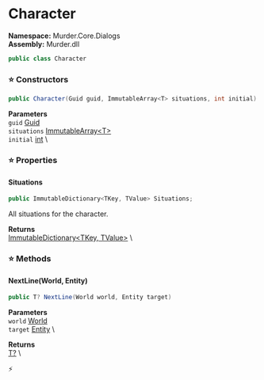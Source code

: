 # Character

**Namespace:** Murder.Core.Dialogs \
**Assembly:** Murder.dll

```csharp
public class Character
```

### ⭐ Constructors
```csharp
public Character(Guid guid, ImmutableArray<T> situations, int initial)
```

**Parameters** \
`guid` [Guid](https://learn.microsoft.com/en-us/dotnet/api/System.Guid?view=net-7.0) \
`situations` [ImmutableArray\<T\>](https://learn.microsoft.com/en-us/dotnet/api/System.Collections.Immutable.ImmutableArray-1?view=net-7.0) \
`initial` [int](https://learn.microsoft.com/en-us/dotnet/api/System.Int32?view=net-7.0) \

### ⭐ Properties
#### Situations
```csharp
public ImmutableDictionary<TKey, TValue> Situations;
```

All situations for the character.

**Returns** \
[ImmutableDictionary\<TKey, TValue\>](https://learn.microsoft.com/en-us/dotnet/api/System.Collections.Immutable.ImmutableDictionary-2?view=net-7.0) \
### ⭐ Methods
#### NextLine(World, Entity)
```csharp
public T? NextLine(World world, Entity target)
```

**Parameters** \
`world` [World](/Bang/World.html) \
`target` [Entity](/Bang/Entities/Entity.html) \

**Returns** \
[T?](https://learn.microsoft.com/en-us/dotnet/api/System.Nullable-1?view=net-7.0) \



⚡